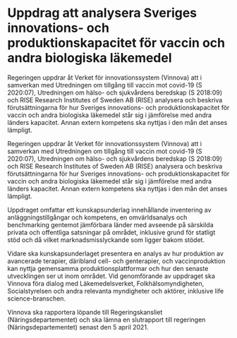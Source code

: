 # Uppdrag att analysera Sveriges innovations- och produktionskapacitet för vaccin och andra biologiska läkemedel

Regeringen uppdrar åt Verket för innovationssystem (Vinnova) att i samverkan med Utredningen om tillgång till vaccin mot covid-19 (S 2020:07), Utredningen om hälso- och sjukvårdens beredskap (S 2018:09) och RISE Research Institutes of Sweden AB (RISE) analysera och beskriva förutsättningarna för hur Sveriges innovations- och produktionskapacitet för vaccin och andra biologiska läkemedel står sig i jämförelse med andra länders kapacitet. Annan extern kompetens ska nyttjas i den mån det anses lämpligt.

Regeringen uppdrar åt Verket för innovationssystem (Vinnova) att i samverkan med Utredningen om tillgång till vaccin mot covid-19 (S 2020:07), Utredningen om hälso- och sjukvårdens beredskap (S 2018:09) och RISE Research Institutes of Sweden AB (RISE) analysera och beskriva förutsättningarna för hur Sveriges innovations- och produktionskapacitet för vaccin och andra biologiska läkemedel står sig i jämförelse med andra länders kapacitet. Annan extern kompetens ska nyttjas i den mån det anses lämpligt.

Uppdraget omfattar ett kunskapsunderlag innehållande inventering av
anläggningstillgångar och kompetens, en omvärldsanalys och benchmarking gentemot jämförbara länder med avseende på särskilda privata och offentliga satsningar på området, inklusive grund för statligt stöd och då vilket marknadsmisslyckande som ligger bakom stödet.

Vidare ska kunskapsunderlaget presentera en analys av hur produktion av avancerade terapier, däribland cell- och genterapier, och vaccinproduktion kan nyttja gemensamma produktionsplattformar och hur den senaste utvecklingen ser ut inom området. Vid genomförande av uppdraget ska Vinnova föra dialog med Läkemedelsverket, Folkhälsomyndigheten, Socialstyrelsen och andra relevanta myndigheter och aktörer, inklusive life science-branschen.

Vinnova ska rapportera löpande till Regeringskansliet (Näringsdepartementet) och ska lämna en slutrapport till regeringen (Näringsdepartementet) senast den 5 april 2021.
